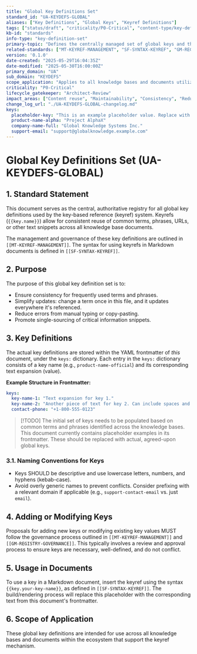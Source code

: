 ```yaml
---
title: "Global Key Definitions Set"
standard_id: "UA-KEYDEFS-GLOBAL"
aliases: ["Key Definitions", "Global Keys", "Keyref Definitions"]
tags: ["status/draft", "criticality/P0-Critical", "content-type/key-definition-set", "topic/keyrefs", "topic/structured-data", "kb-id/global", "kb-id/standards"]
kb-id: "standards"
info-type: "key-definition-set"
primary-topic: "Defines the centrally managed set of global keys and their corresponding text expansions for use with the keyref system across all knowledge bases."
related-standards: ["MT-KEYREF-MANAGEMENT", "SF-SYNTAX-KEYREF", "GM-REGISTRY-GOVERNANCE"]
version: '0.1.0'
date-created: "2025-05-29T16:04:35Z"
date-modified: "2025-05-30T16:00:00Z"
primary_domain: "UA"
sub_domain: "KEYDEFS"
scope_application: "Applies to all knowledge bases and documents utilizing key-based references (keyrefs) for content reuse and standardization."
criticality: "P0-Critical"
lifecycle_gatekeeper: "Architect-Review"
impact_areas: ["Content reuse", "Maintainability", "Consistency", "Reducing redundancy", "Single-sourcing of terms"]
change_log_url: "./UA-KEYDEFS-GLOBAL-changelog.md"
keys:
  placeholder-key: "This is an example placeholder value. Replace with actual keys."
  product-name-alpha: "Project AlphaX"
  company-name-full: "Global Knowledge Systems Inc."
  support-email: "support@globalknowledge.example.com"
---
```

# Global Key Definitions Set (UA-KEYDEFS-GLOBAL)

## 1. Standard Statement

This document serves as the central, authoritative registry for all global key definitions used by the key-based reference (keyref) system. Keyrefs (`{{key.name}}`) allow for consistent reuse of common terms, phrases, URLs, or other text snippets across all knowledge base documents.

The management and governance of these key definitions are outlined in `[[MT-KEYREF-MANAGEMENT]]`. The syntax for using keyrefs in Markdown documents is defined in `[[SF-SYNTAX-KEYREF]]`.

## 2. Purpose

The purpose of this global key definition set is to:
-   Ensure consistency for frequently used terms and phrases.
-   Simplify updates: change a term once in this file, and it updates everywhere it's referenced.
-   Reduce errors from manual typing or copy-pasting.
-   Promote single-sourcing of critical information snippets.

## 3. Key Definitions

The actual key definitions are stored within the YAML frontmatter of *this* document, under the `keys:` dictionary. Each entry in the `keys:` dictionary consists of a key name (e.g., `product-name-official`) and its corresponding text expansion (value).

**Example Structure in Frontmatter:**
```yaml
keys:
  key-name-1: "Text expansion for key 1."
  key-name-2: "Another piece of text for key 2. Can include spaces and punctuation."
  contact-phone: "+1-800-555-0123"
```

> [!TODO] The initial set of keys needs to be populated based on common terms and phrases identified across the knowledge bases. This document currently contains placeholder examples in its frontmatter. These should be replaced with actual, agreed-upon global keys.

### 3.1. Naming Conventions for Keys
- Keys SHOULD be descriptive and use lowercase letters, numbers, and hyphens (kebab-case).
- Avoid overly generic names to prevent conflicts. Consider prefixing with a relevant domain if applicable (e.g., `support-contact-email` vs. just `email`).

## 4. Adding or Modifying Keys

Proposals for adding new keys or modifying existing key values MUST follow the governance process outlined in `[[MT-KEYREF-MANAGEMENT]]` and `[[GM-REGISTRY-GOVERNANCE]]`. This typically involves a review and approval process to ensure keys are necessary, well-defined, and do not conflict.

## 5. Usage in Documents

To use a key in a Markdown document, insert the keyref using the syntax `{{key.your-key-name}}`, as defined in `[[SF-SYNTAX-KEYREF]]`. The build/rendering process will replace this placeholder with the corresponding text from this document's frontmatter.

## 6. Scope of Application

These global key definitions are intended for use across all knowledge bases and documents within the ecosystem that support the keyref mechanism.
